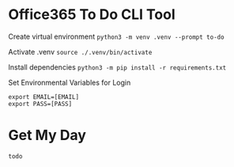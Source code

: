 # Office365 To Do CLI Tool
Create virtual environment
```python3 -m venv .venv --prompt to-do```

Activate .venv
```source ./.venv/bin/activate```

Install dependencies
```python3 -m pip install -r requirements.txt```

Set Environmental Variables for Login
```
export EMAIL=[EMAIL]
export PASS=[PASS]
```

# Get My Day
```todo```
